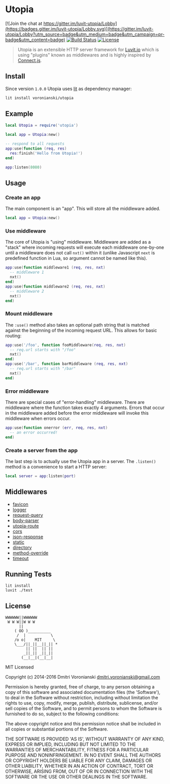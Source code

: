 # Utopia

[![Join the chat at https://gitter.im/luvit-utopia/Lobby](https://badges.gitter.im/luvit-utopia/Lobby.svg)](https://gitter.im/luvit-utopia/Lobby?utm_source=badge&utm_medium=badge&utm_campaign=pr-badge&utm_content=badge)
[![Build Status](https://travis-ci.org/luvitrocks/utopia.svg?branch=master)](https://travis-ci.org/luvitrocks/utopia)
[![License](http://img.shields.io/badge/Licence-MIT-brightgreen.svg)](LICENSE)

> Utopia is an extensible HTTP server framework for [Luvit.io](http://luvit.io) which is using "plugins" known as middlewares and is highly inspired by [Connect.js](https://github.com/senchalabs/connect).

## Install

Since version `1.0.0` Utopia uses [lit](https://github.com/luvit/lit) as dependency manager:

```bash
lit install voronianski/utopia
```

## Example

```lua
local Utopia = require('utopia')

local app = Utopia:new()

-- respond to all requests
app:use(function (req, res)
  res:finish('Hello from Utopia!')
end)

app:listen(8080)
```

## Usage

### Create an app

The main component is an "app". This will store all the middleware
added.

```lua
local app = Utopia:new()
```

### Use middleware

The core of Utopia is "using" middleware. Middleware are added as a "stack"
where incoming requests will execute each middleware one-by-one until a middleware does not call `nxt()` within it (unlike Javascript `next` is predefined function in Lua, so argument cannot be named like this).

```lua
app:use(function middleware1 (req, res, nxt)
  -- middleware 1
  nxt()
end)
app:use(function middleware2 (req, res, nxt)
  -- middleware 2
  nxt()
end)
```

### Mount middleware

The `:use()` method also takes an optional path string that is matched against
the beginning of the incoming request URL. This allows for basic routing:

```lua
app:use('/foo', function fooMiddleware(req, res, nxt)
  -- req.url starts with "/foo"
  nxt()
end)
app:use('/bar', function barMiddleware (req, res, nxt)
  -- req.url starts with "/bar"
  nxt()
end)
```

### Error middleware

There are special cases of "error-handling" middleware. There are middleware
where the function takes exactly 4 arguments. Errors that occur in the middleware added before the error middleware will invoke this middleware when errors occur.

```lua
app:use(function onerror (err, req, res, nxt) 
  -- an error occurred!
end)
```

### Create a server from the app

The last step is to actually use the Utopia app in a server. The `.listen()` method is a convenience to start a HTTP server:

```lua
local server = app:listen(port)
```

## Middlewares

- [favicon](https://github.com/luvitrocks/favicon)
- [logger](https://github.com/luvitrocks/logger)
- [request-query](https://github.com/luvitrocks/request-query)
- [body-parser](https://github.com/luvitrocks/body-parser)
- [utopia-route](https://github.com/luvitrocks/utopia-route)
- [cors](https://github.com/luvitrocks/cors)
- [json-response](https://github.com/luvitrocks/json-response)
- [static](https://github.com/luvitrocks/static)
- [directory](https://github.com/luvitrocks/directory)
- [method-override](https://github.com/luvitrocks/method-override)
- [timeout](https://github.com/luvitrocks/timeout)

## Running Tests

```
lit install
luvit ./test
```

## License

```
WWWWWW||WWWWWW
 W W W||W W W
      ||
    ( OO )__________
     /  |           \
    /o o|    MIT     \
    \___/||_||__||_|| *
         || ||  || ||
        _||_|| _||_||
       (__|__|(__|__|
```

MIT Licensed

Copyright (c) 2014-2016 Dmitri Voronianski [dmitri.voronianski@gmail.com](mailto:dmitri.voronianski@gmail.com)

Permission is hereby granted, free of charge, to any person obtaining
a copy of this software and associated documentation files (the
'Software'), to deal in the Software without restriction, including
without limitation the rights to use, copy, modify, merge, publish,
distribute, sublicense, and/or sell copies of the Software, and to
permit persons to whom the Software is furnished to do so, subject to
the following conditions:

The above copyright notice and this permission notice shall be
included in all copies or substantial portions of the Software.

THE SOFTWARE IS PROVIDED 'AS IS', WITHOUT WARRANTY OF ANY KIND,
EXPRESS OR IMPLIED, INCLUDING BUT NOT LIMITED TO THE WARRANTIES OF
MERCHANTABILITY, FITNESS FOR A PARTICULAR PURPOSE AND NONINFRINGEMENT.
IN NO EVENT SHALL THE AUTHORS OR COPYRIGHT HOLDERS BE LIABLE FOR ANY
CLAIM, DAMAGES OR OTHER LIABILITY, WHETHER IN AN ACTION OF CONTRACT,
TORT OR OTHERWISE, ARISING FROM, OUT OF OR IN CONNECTION WITH THE
SOFTWARE OR THE USE OR OTHER DEALINGS IN THE SOFTWARE.

